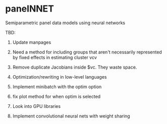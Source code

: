 # panelNNET
Semiparametric panel data models using neural networks

TBD:

1.  Update manpages

2.  Need a method for including groups that aren't necessarily represented by fixed effects in estimating cluster vcv

3.  Remove duplicate Jacobians inside $vc.  They waste space.

4.  Optimization/rewriting in low-level languages

5.  Implement minibatch with the optim option

6.  fix plot method for when optim is selected

6.  Look into GPU libraries

7.  Implement convolutional neural nets with weight sharing

